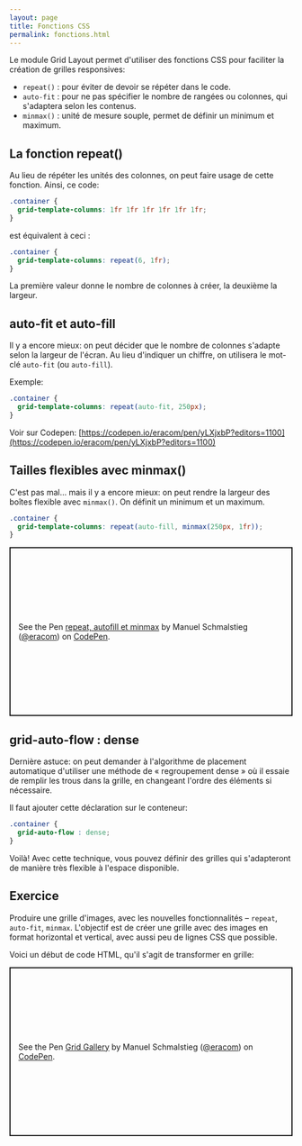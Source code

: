 ```yaml
---
layout: page
title: Fonctions CSS
permalink: fonctions.html
---
```


Le module Grid Layout permet d'utiliser des fonctions CSS pour faciliter la création de grilles responsives:

- `repeat()` : pour éviter de devoir se répéter dans le code.
- `auto-fit` : pour ne pas spécifier le nombre de rangées ou colonnes, qui s'adaptera selon les contenus.
- `minmax()` : unité de mesure souple, permet de définir un minimum et maximum.

## La fonction repeat()

Au lieu de répéter les unités des colonnes, on peut faire usage de cette fonction. Ainsi, ce code:

```css
.container {
  grid-template-columns: 1fr 1fr 1fr 1fr 1fr 1fr;
}
```

est équivalent à ceci :

```css
.container {
  grid-template-columns: repeat(6, 1fr);
}
```

La première valeur donne le nombre de colonnes à créer, la deuxième la largeur.

## auto-fit et auto-fill

Il y a encore mieux: on peut décider que le nombre de colonnes s'adapte selon la largeur de l'écran. Au lieu d'indiquer un chiffre, on utilisera le mot-clé `auto-fit` (ou `auto-fill`).

Exemple:

```css
.container {
  grid-template-columns: repeat(auto-fit, 250px);
}
```

Voir sur Codepen: [https://codepen.io/eracom/pen/yLXjxbP?editors=1100](https://codepen.io/eracom/pen/yLXjxbP?editors=1100)


## Tailles flexibles avec minmax()

C'est pas mal... mais il y a encore mieux: on peut rendre la largeur des boîtes flexible avec `minmax()`. On définit un minimum et un maximum.

```css
.container {
  grid-template-columns: repeat(auto-fill, minmax(250px, 1fr));
}
```

<p class="codepen" data-height="300" data-default-tab="css,result" data-slug-hash="OJgZozR" data-editable="true" data-user="eracom" style="height: 300px; box-sizing: border-box; display: flex; align-items: center; justify-content: center; border: 2px solid; margin: 1em 0; padding: 1em;">
  <span>See the Pen <a href="https://codepen.io/eracom/pen/OJgZozR">
  repeat, autofill et minmax</a> by Manuel Schmalstieg (<a href="https://codepen.io/eracom">@eracom</a>)
  on <a href="https://codepen.io">CodePen</a>.</span>
</p>

## grid-auto-flow : dense

Dernière astuce: on peut demander à l'algorithme de placement automatique d'utiliser une méthode de « regroupement dense » où il essaie de remplir les trous dans la grille, en changeant l'ordre des éléments si nécessaire. 

Il faut ajouter cette déclaration sur le conteneur:

```css
.container {
  grid-auto-flow : dense;
}
```

Voilà! Avec cette technique, vous pouvez définir des grilles qui s'adapteront de manière très flexible à l'espace disponible.

## Exercice

Produire une grille d'images, avec les nouvelles fonctionnalités – `repeat`, `auto-fit`, `minmax`. L'objectif est de créer une grille avec des images en format horizontal et vertical, avec aussi peu de lignes CSS que possible.

Voici un début de code HTML, qu'il s'agit de transformer en grille:

<p class="codepen" data-height="300" data-default-tab="css,result" data-slug-hash="JjJZGYB" data-editable="true" data-user="eracom" style="height: 300px; box-sizing: border-box; display: flex; align-items: center; justify-content: center; border: 2px solid; margin: 1em 0; padding: 1em;">
  <span>See the Pen <a href="https://codepen.io/eracom/pen/JjJZGYB">
  Grid Gallery</a> by Manuel Schmalstieg (<a href="https://codepen.io/eracom">@eracom</a>)
  on <a href="https://codepen.io">CodePen</a>.</span>
</p>
